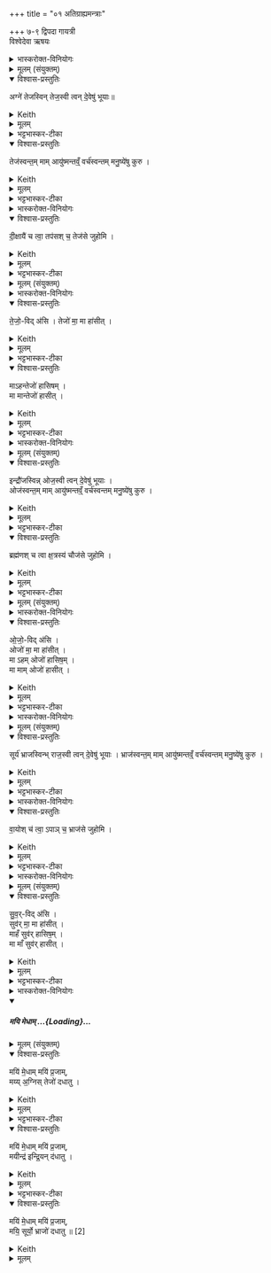 +++
title = "०१ अतिग्राह्यमन्त्राः"

+++
७-९ द्विपदा गायत्री  
विश्वेदेवा ऋषयः  

<details><summary>भास्करोक्त-विनियोगः</summary>

1अथातिग्राह्यमाणम् आग्नेयगृहीतं होष्यन्न् अवेक्षते - अग्ने तेजस्विन्निति ॥ 
</details>

<details><summary>मूलम् (संयुक्तम्)</summary>

अग्ने॑ तेजस्विन्तेज॒स्वी त्वन्दे॒वेषु॑ भूया॒स्तेज॑स्वन्त॒म्मामायु॑ष्मन्तव्ँ॒वर्च॑स्वन्तम्मनु॒ष्ये॑षु कुरु
</details>

<details open><summary>विश्वास-प्रस्तुतिः</summary>

अग्ने॑ तेजस्विन् तेज॒स्वी त्वन् दे॒वेषु॑ भूयाः॥
</details>

<details><summary>Keith</summary>

O Agni, brilliant, be thou brilliant among the gods; 
</details>

<details><summary>मूलम्</summary>

अग्ने॑ तेजस्विन्तेज॒स्वी त्वन्दे॒वेषु॑ भूयाः
</details>

<details><summary>भट्टभास्कर-टीका</summary>

हे अग्ने तेजस्विन् अतिशयेन दीप्तिमन् त्वं देवेषु मध्ये एवं सर्वदा तेजस्वी भूयाः भक्त्यतिशयेन विच्छेदभीरुरिवाशास्ते ।
</details>

<details open><summary>विश्वास-प्रस्तुतिः</summary>

तेज॑स्वन्त॒म् माम् आयु॑ष्मन्तव्ँ॒ वर्च॑स्वन्तम् मनु॒ष्ये॑षु कुरु ।  
</details>

<details><summary>Keith</summary>

make me brilliant, of long life, radiant among men; 
</details>

<details><summary>मूलम्</summary>

तेज॑स्वन्त॒म्मामायु॑ष्मन्तव्ँ॒वर्च॑स्वन्तम्मनु॒ष्ये॑षु कुरु ।  
</details>

<details><summary>भट्टभास्कर-टीका</summary>

मामपि मनुष्येषु मध्ये तेजस्वन्तं अन्येभ्योधिकदीप्तिमन्तं आयुष्मन्तं दीर्घायुषं अन्येभ्योपि वाऽधिकमन्नवन्तं वर्चस्वन्तम् महाबलं महान्तं वा कुरु ॥
</details>

<details><summary>भास्करोक्त-विनियोगः</summary>

2जुहोति - 
</details>

<details open><summary>विश्वास-प्रस्तुतिः</summary>

दी॒क्षायै॑ च त्वा॒ तप॑सश् च॒ तेज॑से जुहोमि ।
</details>

<details><summary>Keith</summary>

for the brilliance of consecration and of penance do I offer to thee.
</details>

<details><summary>मूलम्</summary>

दी॒क्षायै॑ च त्वा॒ तप॑सश्च॒ तेज॑से जुहोमि ।
</details>

<details><summary>भट्टभास्कर-टीका</summary>

दीक्षायै दीक्षायास्तपस उपवासादेश्च सकाशात् यत्तेज उत्पद्यते तन्मे भूयादिति त्वां जुहोमि ॥
</details>

<details><summary>मूलम् (संयुक्तम्)</summary>

तेजो॒विद॑सि॒ तेजो॑ मा॒ मा हा॑सी॒न्माऽहन्तेजो॑ हासिष॒म्मा मान्तेजो॑ हासीत्
</details>

<details><summary>भास्करोक्त-विनियोगः</summary>

3हुत्वा वाचयति - तेजोविदसीति ॥ 
</details>

<details open><summary>विश्वास-प्रस्तुतिः</summary>

ते॒जो॒-विद् अ॑सि ।
तेजो॑ मा॒ मा हा॑सीत्  ।  
</details>

<details><summary>Keith</summary>

Thou dost win brilliance; may brilliance forsake me not, 
</details>

<details><summary>मूलम्</summary>

ते॒जो॒विद॑सि ।
तेजो॑ मा॒ मा हा॑सीत्  ।  
</details>

<details><summary>भट्टभास्कर-टीका</summary>

तेजसो वेत्ता लब्धा लम्भयिता वा त्वमसि, त्वंर्त्संबन्धात् मां तेजो मा हासीत् मा त्याक्षीत् । जहातेः लुङि 'यमरमनमातां सक्च' इति सगिटौ ।
</details>

<details open><summary>विश्वास-प्रस्तुतिः</summary>

माऽहन्तेजो॑ हासिषम् ।  
मा मान्तेजो॑ हासीत् ।  
</details>

<details><summary>Keith</summary>

may I forsake not brilliance, may brilliance forsake me not.
</details>

<details><summary>मूलम्</summary>

माऽहन्तेजो॑ हासिषम् ।  
मा मान्तेजो॑ हासीत् ।  
</details>

<details><summary>भट्टभास्कर-टीका</summary>

इदानीं तद्-अहानं द्वेधा प्रार्थयते - माऽहमिति । तेजः तेजोविषया जिहासा मम मा भूत्, तेजसोपि मद्विषया जिहासा मा भूदिति ॥
</details>

<details><summary>भास्करोक्त-विनियोगः</summary>

4ऐन्द्रमवेक्षते - इन्द्रेति ॥ 
</details>

<details><summary>मूलम् (संयुक्तम्)</summary>

इन्द्रौ॑जस्विन्नोज॒स्वी त्वन्दे॒वेषु॑ भूया॒ ओज॑स्वन्त॒म्मामायु॑ष्मन्तव्ँ॒वर्च॑स्वन्तम्मनु॒ष्ये॑ष
</details>

<details open><summary>विश्वास-प्रस्तुतिः</summary>

इन्द्रौ॑जस्विन्न् ओज॒स्वी त्वन् दे॒वेषु॑ भूयाः ।  
ओज॑स्वन्त॒म् माम् आयु॑ष्मन्तव्ँ॒ वर्च॑स्वन्तम् मनु॒ष्ये॑षु कुरु ।  
</details>

<details><summary>Keith</summary>

O Indra, full of force, be thou full of force among the gods, make me full of force, of long life, radiant among men; for 
</details>

<details><summary>मूलम्</summary>

इन्द्रौ॑जस्विन्नोज॒स्वी त्वन्दे॒वेषु॑ भूयाः ।  
ओज॑स्वन्त॒म्मामायु॑ष्मन्तव्ँ॒वर्च॑स्वन्तम् मनु॒ष्ये॑षु कुरु ।  
</details>

<details><summary>भट्टभास्कर-टीका</summary>

ओजो बलम् । गतमन्यत् ॥
</details>

<details open><summary>विश्वास-प्रस्तुतिः</summary>

ब्रह्म॑णश् च त्वा क्ष॒त्रस्य॑ चौज॑से जुहोमि ।  
</details>

<details><summary>Keith</summary>

the force of the Brahmanhood and royalty [1] do I offer to thee.
</details>

<details><summary>मूलम्</summary>

ब्रह्म॑णश्च त्वा क्ष॒त्रस्य॑ चौज॑से जुहोमि ।  
</details>

<details><summary>भट्टभास्कर-टीका</summary>

5जुहोति - ब्रह्मण इति ॥ ब्रह्मभिः क्षत्रैश्च यदोज उतद्यते तन्मे भूयादिति त्वां जुहोमि ॥
</details>

<details><summary>मूलम् (संयुक्तम्)</summary>

ओजो॒विद॒स्योजो॑ मा॒ मा हा॑सी॒न्माहमोजो॑ हासिष॒म्मा मामोजो॑ हासी॒त्
</details>

<details><summary>भास्करोक्त-विनियोगः</summary>

6हुत्वा वाचयति - 
</details>

<details open><summary>विश्वास-प्रस्तुतिः</summary>

ओ॒जो॒-विद् अ॑सि ।  
ओजो॑ मा॒ मा हा॑सीत् ।  
मा ऽहम् ओजो॑ हासिष॒म् ।  
मा माम् ओजो॑ हासीत् ।  
</details>

<details><summary>Keith</summary>

Thou dost win force; may force forsake me not, may I forsake not force, may force forsake me not.
</details>

<details><summary>मूलम्</summary>

ओ॒जो॒विद॑सि ।  
ओजो॑ मा॒ मा हा॑सीत् ।  
माहमोजो॑ हासिष॒म् ।  
मा मामोजो॑ हासीत् ।  
</details>

<details><summary>भट्टभास्कर-टीका</summary>

ओजोविदिति ॥ गतम् ॥
</details>

<details><summary>भास्करोक्त-विनियोगः</summary>

7अथ सौर्यमवेक्षते - सूर्य इति ॥ 
</details>

<details><summary>मूलम् (संयुक्तम्)</summary>

सूर्य॑ भ्राजस्विन्भ्राज॒स्वी त्वन्दे॒वेषु॑ भूया॒ भ्राज॑स्वन्त॒म् मामायु॑ष्मन्तव्ँ॒वर्च॑स्वन्तम्मनु॒ष्ये॑षु कुरु
</details>

<details open><summary>विश्वास-प्रस्तुतिः</summary>

सूर्य॑ भ्राजस्विन्भ् राज॒स्वी त्वन् दे॒वेषु॑ भूयाः ।
भ्राज॑स्वन्त॒म् माम् आयु॑ष्मन्तव्ँ॒ वर्च॑स्वन्तम् मनु॒ष्ये॑षु कुरु ।  
</details>

<details><summary>Keith</summary>

O sun, blazing, be thou blazing among the gods; make me blazing, of long life, radiant among men; 
</details>

<details><summary>मूलम्</summary>

सूर्य॑ भ्राजस्विन्भ्राज॒स्वी त्वन्दे॒वेषु॑ भूयाः ।
भ्राज॑स्वन्त॒म् मामायु॑ष्मन्तव्ँ॒वर्च॑स्वन्तम्मनु॒ष्ये॑षु कुरु ।  
</details>

<details><summary>भट्टभास्कर-टीका</summary>

भ्राजो दीप्तिः समानमन्यत् ॥
</details>

<details><summary>भास्करोक्त-विनियोगः</summary>

8जुहोति - वायोरिति ॥ 
</details>

<details open><summary>विश्वास-प्रस्तुतिः</summary>

वा॒योश् च॑ त्वा॒ ऽपाञ् च॒ भ्राज॑से जुहोमि ।
</details>

<details><summary>Keith</summary>

for the blazing of the wind and of the waters do I offer to thee.
</details>

<details><summary>मूलम्</summary>

वा॒योश्च॑ त्वा॒ऽपाञ्च॒ भ्राज॑से जुहोमि ।
</details>

<details><summary>भट्टभास्कर-टीका</summary>

वायुना अद्भिश्च यद्वाजस्संपद्यते तन्मे भूयादिति त्वां जुहोमि ॥
</details>

<details><summary>भास्करोक्त-विनियोगः</summary>

9हुत्वा वाचयति - सुवर्विदिति ॥ 
</details>

<details><summary>मूलम् (संयुक्तम्)</summary>

सुव॒र्विद॑सि॒ सुव॑र्मा॒ मा हा॑सी॒न्माहँ सुव॑र्हासिष॒म्मा माँ सुव॑र्हासीत् ।  
</details>

<details open><summary>विश्वास-प्रस्तुतिः</summary>

सु॒व॒र्-विद् अ॑सि ।  
सुव॑र् मा॒ मा हा॑सीत्  ।  
माहँ सुव॑र् हासिष॒म् ।  
मा माँ सुव॑र् हासीत् ।  
</details>

<details><summary>Keith</summary>

Thou dost win the light; may the light forsake me not, may I not forsake the light, may the light forsake me not.
</details>

<details><summary>मूलम्</summary>

सु॒व॒र्विद॑सि ।  
सुव॑र्मा॒ मा हा॑सीत्  ।  
माहँ सुव॑र्हासिष॒म् ।  
मा माँ सुव॑र्हासीत् ।  
</details>

<details><summary>भट्टभास्कर-टीका</summary>

गतम् । सुवः स्वर्गम् ॥
</details>

<details><summary>भास्करोक्त-विनियोगः</summary>

10-12त्रयाणां क्रमेण भक्षमन्त्राः - मयि मेधामित्याद्याः ॥ 
</details>
<div class="js_include" includetitle="false" newlevelforh1="5" unfilled url="/vedAH_yajuH/taittirIyam/sArasvata-vibhAgaH/saMhitA/yajuH/sarva-prastutiH/3/3/01_atigrAhyamantrAH/mayi_medhAm.md">
<details open><summary><h5>मयि मेधाम् ...{Loading}...</h5></summary>
<details><summary>मूलम् (संयुक्तम्)</summary>

मयि॑ मे॒धाम्मयि॑ प्र॒जाम्मय्य॒ग्निस्तेजो॑ दधातु॒ मयि॑ मे॒धाम्मयि॑ प्र॒जाम्मयीन्द्र॑ इन्द्रि॒यन्द॑धातु॒ मयि॑ मे॒धाम्मयि॑ प्र॒जाम्मयि॒ सूर्यो॒ भ्राजो॑ दधातु ॥ [2]  
</details>

<details open><summary>विश्वास-प्रस्तुतिः</summary>

मयि॑ मे॒धाम् मयि॑ प्र॒जाम्,  
मय्य् अ॒ग्निस् तेजो॑ दधातु ।  
</details>

<details><summary>Keith</summary>

On me wisdom, on me offspring, on me brilliance may Agni bestow;  
</details>

<details><summary>मूलम्</summary>

मयि॑ मे॒धाम्मयि॑ प्र॒जाम्मय्य॒ग्निस्तेजो॑ दधातु ।  
</details>

<details><summary>भट्टभास्कर-टीका</summary>

मेधा ग्रन्थार्थधारणसामर्थ्यम् ।  
प्रजा पुत्रादिः ।  

</details>

<details open><summary>विश्वास-प्रस्तुतिः</summary>

मयि॑ मे॒धाम् मयि॑ प्र॒जाम्,  
मयीन्द्र॑ इन्द्रि॒यन् द॑धातु ।  
</details>

<details><summary>Keith</summary>

on me wisdom, on me offspring, on me power may Indra bestow;  

</details>

<details><summary>मूलम्</summary>

मयि॑ मे॒धाम्मयि॑ प्र॒जाम्मयीन्द्र॑ इन्द्रि॒यन्द॑धातु ।  
</details>

<details><summary>भट्टभास्कर-टीका</summary>

इन्द्रियं चक्षुरादिशक्तिः ।  
दधातु स्थापयतु । गतमन्यत् ॥

इति तृतीये तृतीये प्रथमोनुवाकः ॥  
</details>

<details open><summary>विश्वास-प्रस्तुतिः</summary>

मयि॑ मे॒धाम् मयि॑ प्र॒जाम्,  
मयि॒ सूर्यो॒ भ्राजो॑ दधातु  ॥ [2]  
</details>

<details><summary>Keith</summary>

on me wisdom, on me offspring, on me blazing may Surya bestow.
</details>

<details><summary>मूलम्</summary>

मयि॑ मे॒धाम्मयि॑ प्र॒जाम्मयि॒ सूर्यो॒ भ्राजो॑ दधातु  ॥ [2]  
</details>
</details>
</div>
